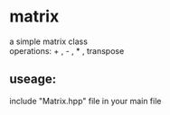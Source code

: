 # matrix
a simple matrix class  
operations: + , - , * , transpose


## useage:
include "Matrix.hpp" file in your main file
